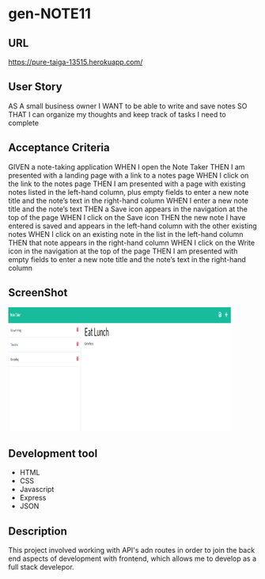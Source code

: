 # gen-NOTE11

## URL

https://pure-taiga-13515.herokuapp.com/

## User Story
AS A small business owner
I WANT to be able to write and save notes
SO THAT I can organize my thoughts and keep track of tasks I need to complete

## Acceptance Criteria 

GIVEN a note-taking application
WHEN I open the Note Taker
THEN I am presented with a landing page with a link to a notes page
WHEN I click on the link to the notes page
THEN I am presented with a page with existing notes listed in the left-hand column, plus empty fields to enter a new note title and the note’s text in the right-hand column
WHEN I enter a new note title and the note’s text
THEN a Save icon appears in the navigation at the top of the page
WHEN I click on the Save icon
THEN the new note I have entered is saved and appears in the left-hand column with the other existing notes
WHEN I click on an existing note in the list in the left-hand column
THEN that note appears in the right-hand column
WHEN I click on the Write icon in the navigation at the top of the page
THEN I am presented with empty fields to enter a new note title and the note’s text in the right-hand column

## ScreenShot

<section>
    <img alt="screenshot" src="./public/assets/screenshot.png" width=450px height=250px>
</section>

## Development tool
* HTML
* CSS
* Javascript
* Express 
* JSON  

## Description

This project involved working with API's adn routes in order to join the back end aspects of development with frontend, which allows me to develop as a full stack develepor.

